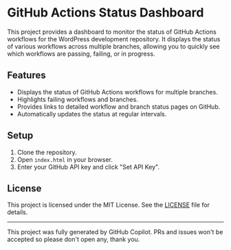 # GitHub Actions Status Dashboard

This project provides a dashboard to monitor the status of GitHub Actions workflows for the WordPress development repository. It displays the status of various workflows across multiple branches, allowing you to quickly see which workflows are passing, failing, or in progress.

## Features

- Displays the status of GitHub Actions workflows for multiple branches.
- Highlights failing workflows and branches.
- Provides links to detailed workflow and branch status pages on GitHub.
- Automatically updates the status at regular intervals.

## Setup

1. Clone the repository.
2. Open `index.html` in your browser.
3. Enter your GitHub API key and click "Set API Key".

## License

This project is licensed under the MIT License. See the [LICENSE](LICENSE) file for details.

---

This project was fully generated by GitHub Copilot. PRs and issues won't be accepted so please don't open any, thank you.
